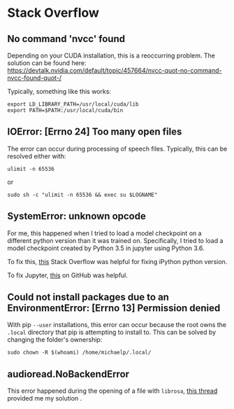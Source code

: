
# Stack Overflow

## No command 'nvcc' found

Depending on your CUDA installation, this is a reoccurring problem. The solution can be found here:
https://devtalk.nvidia.com/default/topic/457664/nvcc-quot-no-command-nvcc-found-quot-/

Typically, something like this works:

    export LD_LIBRARY_PATH=/usr/local/cuda/lib
    export PATH=$PATH:/usr/local/cuda/bin

## IOError: [Errno 24] Too many open files

The error can occur during processing of speech files. Typically, this can be resolved either with:

    ulimit -n 65536

or

    sudo sh -c "ulimit -n 65536 && exec su $LOGNAME"

## SystemError: unknown opcode

For me, this happened when I tried to load a model checkpoint on a different python version
than it was trained on. Specifically, I tried to load a model checkpoint created by Python 3.5
in jupyter using Python 3.6.

To fix this, [this](https://stackoverflow.com/questions/9386048/ipython-reads-wrong-python-version)
Stack Overflow was helpful for fixing iPython python version.

To fix Jupyter, [this](https://github.com/jupyter/notebook/issues/2563) on GitHub was helpful.

## Could not install packages due to an EnvironmentError: [Errno 13] Permission denied

With pip ``--user`` installations, this error can occur because the root owns the ``.local``
directory that pip is attempting to install to. This can be solved by changing the folder's
ownership:

    sudo chown -R $(whoami) /home/michaelp/.local/

## audioread.NoBackendError

This error happened during the opening of a file with ``librosa``,
[this thread](https://github.com/librosa/librosa/issues/219) provided me my solution .
